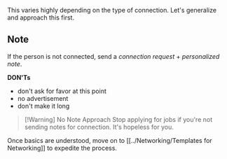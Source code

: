This varies highly depending on the type of connection. Let's generalize and approach this first.
## Note

If the person is not connected, send a *connection request* + *personalized note*.

**DON'Ts**
- don't ask for favor at this point
- no advertisement
- don't make it long

> [!Warning]  No Note Approach
> Stop applying for jobs if you're not sending notes for connection. It's hopeless for you.

Once basics are understood, move on to [[../Networking/Templates for Networking]] to expedite the process.
